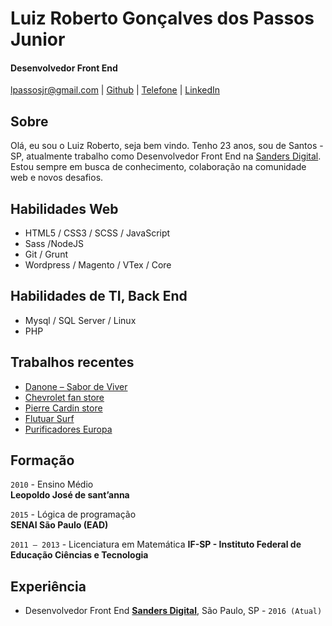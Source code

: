 # Luiz Roberto Gonçalves dos Passos Junior

#### Desenvolvedor Front End

[lpassosjr@gmail.com](mailto:lpassosjr@gmail.com) | [Github](http://github.com/lpassosjr) | [Telefone](tel:+5511974960783) | [LinkedIn]( https://www.linkedin.com/in/luiz-roberto-g-dos-passos-junior-55a891109/)


## Sobre

Olá, eu sou o Luiz Roberto, seja bem vindo.
Tenho 23 anos, sou de Santos - SP, atualmente trabalho como Desenvolvedor Front End na [Sanders Digital](http://www.sandersdigital.com.br/). Estou sempre em busca de conhecimento, colaboração na comunidade web e novos desafios.

## Habilidades Web

*   HTML5 / CSS3 / SCSS / JavaScript
*   Sass /NodeJS
*   Git / Grunt 
*   Wordpress / Magento / VTex / Core

## Habilidades de TI, Back End

*   Mysql / SQL Server / Linux 
*   PHP 

## Trabalhos recentes
* [Danone – Sabor de Viver](http://www.sabordeviver.com.br/)
* [Chevrolet fan store](http://www.chevroletfanstore.com.br/)
* [Pierre Cardin store](http://store.pierrecardin.com.br/)
* [Flutuar Surf](http://www.lojaflutuar.com.br/)
* [Purificadores Europa](http://www.europa.com.br/)

## Formação

`2010` - Ensino Médio  
 **Leopoldo José de sant’anna**

`2015` - Lógica de programação  
 **SENAI São Paulo (EAD)**
 
`2011 – 2013` - Licenciatura em Matemática 
**IF-SP - Instituto Federal de Educação Ciências e Tecnologia**

## Experiência

*   Desenvolvedor Front End **[Sanders Digital]( http://www.sandersdigital.com.br/)**, São Paulo, SP - `2016 (Atual)`

